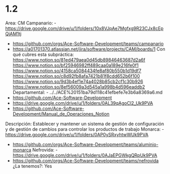 # 1.2

Area: CM
Campanario: - https://drive.google.com/drive/u/1/folders/10x8VJpAe7Mgfxg9R23CJx8cEpQjAM1tj
- https://github.com/orgs/Ace-Software-Development/teams/campanario
- https://a01701370.atlassian.net/jira/software/projects/CAM/boards/1
Con qué cubres esta subpráctica: https://www.notion.so/81ed479aea0d45db89846463687d2a6f 
https://www.notion.so/bf25946982ff489caa0a189e216fe0f1 
https://www.notion.so/4158ca5084434fe8af80b550b1d19df7 
https://www.notion.so/c8d92fb8afa7421b81f8cdd652b6f100 
https://www.notion.so/9d3b4ef1e74a4028b85cb2cf1c30b926 
https://www.notion.so/8ef56009a3d545a1a998b4d596eaddb2 
Departamental: - ../../ACE%20151ba79d118c41efbefe7e3b6a8369a6.md
- https://github.com/Ace-Software-Development
- https://drive.google.com/drive/u/1/folders/0AL39qAgoCl2_Uk9PVA 
- https://github.com/Ace-Software-Development/Manual_de_Operaciones_Notion

Descripción: Establecer y mantener un sistema de gestión de configuración y de gestión de
cambios para controlar los productos de trabajo
Monarca: - https://drive.google.com/drive/u/1/folders/0AP0ySRxyhtwWUk9PVA
- https://github.com/orgs/Ace-Software-Development/teams/aluminio-monarca 
Nefrovida: - https://drive.google.com/drive/u/1/folders/0AJaEPGWkgQRpUk9PVA
- https://github.com/orgs/Ace-Software-Development/teams/nefrovida
¿La tenemos?: Yes